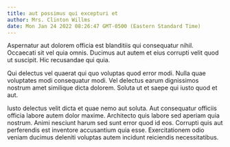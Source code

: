 ```yaml
---
title: aut possimus qui excepturi et
author: Mrs. Clinton Willms
date: Mon Jan 24 2022 08:26:47 GMT-0500 (Eastern Standard Time)
---
```

Aspernatur aut dolorem officia est blanditiis qui consequatur nihil. Occaecati sit vel quia omnis. Ducimus aut autem et eius corrupti velit quod ut suscipit. Hic recusandae qui quia.

 Qui delectus vel quaerat qui quo voluptas quod error modi. Nulla quae voluptates modi consequatur modi. Vel delectus earum dignissimos nostrum amet similique dicta dolorem. Soluta ut et saepe qui iusto quod et aut.

 Iusto delectus velit dicta et quae nemo aut soluta. Aut consequatur officiis officia labore autem dolor maxime. Architecto quis labore sed aperiam quia nostrum. Animi nesciunt harum sed sunt error quod id eos. Corrupti quis aut perferendis est inventore accusantium quia esse. Exercitationem odio veniam ducimus deleniti voluptas autem incidunt reiciendis necessitatibus.